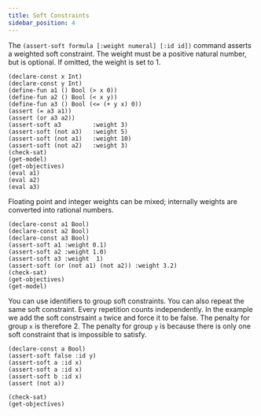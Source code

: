 ```yaml
---
title: Soft Constraints
sidebar_position: 4
---
```


The `(assert-soft formula [:weight numeral] [:id id])` command asserts a weighted soft constraint. The weight must be a positive natural number, but is optional. If omitted, the weight is set to 1.

```z3
(declare-const x Int)
(declare-const y Int)
(define-fun a1 () Bool (> x 0))
(define-fun a2 () Bool (< x y))
(define-fun a3 () Bool (<= (+ y x) 0))
(assert (= a3 a1))
(assert (or a3 a2))
(assert-soft a3         :weight 3)
(assert-soft (not a3)   :weight 5) 
(assert-soft (not a1)   :weight 10)
(assert-soft (not a2)   :weight 3)
(check-sat)
(get-model)
(get-objectives)
(eval a1)
(eval a2)
(eval a3)
```

Floating point and integer weights can be mixed; internally weights are converted into rational numbers.

```z3
(declare-const a1 Bool)
(declare-const a2 Bool)
(declare-const a3 Bool)
(assert-soft a1 :weight 0.1)
(assert-soft a2 :weight 1.0)
(assert-soft a3 :weight  1)
(assert-soft (or (not a1) (not a2)) :weight 3.2)
(check-sat)
(get-objectives)
(get-model)
```

You can use identifiers to group soft constraints. You can also repeat the same soft constraint. Every repetition counts independently. In the example we add the soft constrsaint `a` twice and force it to be false. The penalty for group `x` is therefore 2. The penalty for group `y` is because there is only one soft constraint that is impossible to satisfy.

```z3
(declare-const a Bool)
(assert-soft false :id y)
(assert-soft a :id x)
(assert-soft a :id x)
(assert-soft b :id x)
(assert (not a))

(check-sat)
(get-objectives)
```
